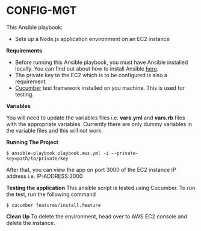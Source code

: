 # CONFIG-MGT
This Ansible playbook:
- Sets up a Node.js application environment on an EC2 instance

**Requirements**
- Before running this Ansible playbook, you must have Ansible installed locally. You can find out about how to install Ansible [here](http://docs.ansible.com/ansible/intro_installation.html).
- The private key to the EC2 which is to be configured is also a requirement.
- [Cucumber](https://cucumber.io/) test framework installed on you machine. This is used for testing.

**Variables**

You will need to update the variables files i.e. **vars.yml** and **vars.rb** files with the appropriate variables. Currently there are only dummy variables in the variable files and this will not work. 

**Running The Project**

```
$ ansible-playbook playbook.aws.yml -i --private-key=path/to/private/key
```
After that, you can view the app on port 3000 of the EC2 instance IP address i.e. IP-ADDRESS:3000

**Testing the application**
This ansible script is tested using Cucumber. To run the test, run the following command
```
$ cucumber features/install.feature
```

**Clean Up**
To delete the environment, head over to AWS EC2 console and delete the instance.